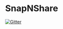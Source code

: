 # SnapNShare

[![Gitter](https://badges.gitter.im/Join%20Chat.svg)](https://gitter.im/Vasiliauskas/SnapNShare?utm_source=badge&utm_medium=badge&utm_campaign=pr-badge&utm_content=badge)
